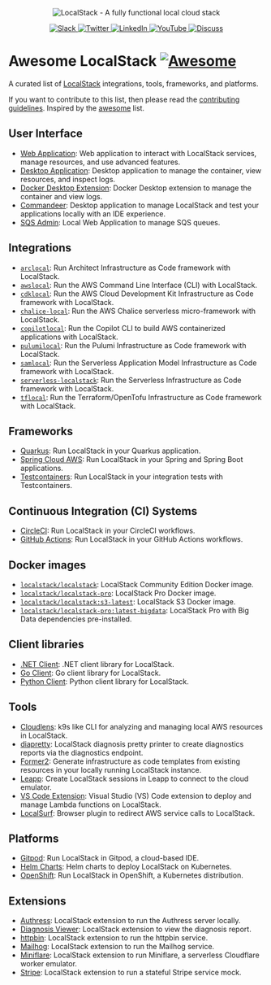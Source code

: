 <p align="center">
  <img src="https://raw.githubusercontent.com/localstack/localstack/master/doc/localstack-readme-banner.svg" alt="LocalStack - A fully functional local cloud stack">
</p>
<p align="center">  
  <a href="https://localstack.cloud/slack">
  <img src="https://img.shields.io/badge/Slack-@localstack-purple.svg" alt="Slack">
  </a>
<a href="https://twitter.com/localstack">
  <img src="https://img.shields.io/badge/Twitter-@localstack-9cf.svg" alt="Twitter">
</a>
<a href="https://www.linkedin.com/company/localstack-cloud">
  <img src="https://img.shields.io/badge/LinkedIn-@localstack-darkblue.svg" alt="LinkedIn">
</a>
<a href="https://www.youtube.com/@localstack">
  <img src="https://img.shields.io/badge/YouTube-@localstack-red.svg" alt="YouTube">
</a>
<a href="https://discuss.localstack.cloud">
  <img src="https://img.shields.io/badge/Discuss-@localstack-white.svg" alt="Discuss">
</a>
</p>

# Awesome LocalStack [![Awesome](https://cdn.rawgit.com/sindresorhus/awesome/d7305f38d29fed78fa85652e3a63e154dd8e8829/media/badge.svg)](https://github.com/sindresorhus/awesome)

A curated list of [LocalStack](https://localstack.cloud) integrations, tools, frameworks, and platforms.

If you want to contribute to this list, then please read the [contributing guidelines](CONTRIBUTING.md). Inspired by the [awesome](https://github.com/sindresorhus/awesome) list.

## User Interface

- [Web Application](https://app.localstack.cloud/): Web application to interact with LocalStack services, manage resources, and use advanced features.
- [Desktop Application](https://docs.localstack.cloud/user-guide/tools/localstack-desktop/): Desktop application to manage the container, view resources, and inspect logs.
- [Docker Desktop Extension](https://hub.docker.com/extensions/localstack/localstack-docker-desktop): Docker Desktop extension to manage the container and view logs.
- [Commandeer](https://getcommandeer.com/): Desktop application to manage LocalStack and test your applications locally with an IDE experience.
- [SQS Admin](https://github.com/PacoVK/sqs-admin): Local Web Application to manage SQS queues.

## Integrations

- [`arclocal`](https://docs.localstack.cloud/user-guide/integrations/architect/): Run Architect Infrastructure as Code framework with LocalStack.
- [`awslocal`](https://docs.localstack.cloud/user-guide/integrations/aws-cli/#localstack-aws-cli-awslocal): Run the AWS Command Line Interface (CLI) with LocalStack.
- [`cdklocal`](https://docs.localstack.cloud/user-guide/integrations/aws-cdk/): Run the AWS Cloud Development Kit Infrastructure as Code framework with LocalStack.
- [`chalice-local`](https://docs.localstack.cloud/user-guide/integrations/chalice/): Run the AWS Chalice serverless micro-framework with LocalStack.
- [`copilotlocal`](https://docs.localstack.cloud/user-guide/integrations/copilot/): Run the Copilot CLI to build AWS containerized applications with LocalStack.
- [`pulumilocal`](https://docs.localstack.cloud/user-guide/integrations/pulumi/#pulumilocal): Run the Pulumi Infrastructure as Code framework with LocalStack.
- [`samlocal`](https://docs.localstack.cloud/user-guide/integrations/aws-sam/): Run the Serverless Application Model Infrastructure as Code framework with LocalStack.
- [`serverless-localstack`](https://docs.localstack.cloud/user-guide/integrations/serverless-framework/): Run the Serverless Infrastructure as Code framework with LocalStack.
- [`tflocal`](https://docs.localstack.cloud/user-guide/integrations/terraform/#tflocal-wrapper-script): Run the Terraform/OpenTofu Infrastructure as Code framework with LocalStack.

## Frameworks

- [Quarkus](https://docs.localstack.cloud/user-guide/integrations/quarkus/): Run LocalStack in your Quarkus application.
- [Spring Cloud AWS](https://github.com/awspring/spring-cloud-aws): Run LocalStack in your Spring and Spring Boot applications.
- [Testcontainers](https://testcontainers.com/modules/localstack/): Run LocalStack in your integration tests with Testcontainers.

## Continuous Integration (CI) Systems

- [CircleCI](https://circleci.com/developer/orbs/orb/localstack/platform): Run LocalStack in your CircleCI workflows.
- [GitHub Actions](https://github.com/localstack/setup-localstack/): Run LocalStack in your GitHub Actions workflows.

## Docker images

- [`localstack/localstack`](https://hub.docker.com/r/localstack/localstack): LocalStack Community Edition Docker image.
- [`localstack/localstack-pro`](https://hub.docker.com/r/localstack/localstack-pro): LocalStack Pro Docker image.
- [`localstack/localstack:s3-latest`](https://hub.docker.com/r/localstack/localstack): LocalStack S3 Docker image.
- [`localstack/localstack-pro:latest-bigdata`](https://hub.docker.com/r/localstack/localstack-pro): LocalStack Pro with Big Data dependencies pre-installed.

## Client libraries

- [.NET Client](https://github.com/localstack-dotnet/localstack-dotnet-client): .NET client library for LocalStack.
- [Go Client](https://github.com/elgohr/go-localstack): Go client library for LocalStack.
- [Python Client](https://github.com/localstack/localstack-python-client): Python client library for LocalStack.

## Tools

- [Cloudlens](https://github.com/one2nc/cloudlens): k9s like CLI for analyzing and managing local AWS resources in LocalStack.
- [diapretty](https://github.com/silv-io/diapretty): LocalStack diagnosis pretty printer to create diagnostics reports via the diagnostics endpoint.
- [Former2](https://former2.com/): Generate infrastructure as code templates from existing resources in your locally running LocalStack instance.
- [Leapp](https://docs.leapp.cloud/latest/configuring-session/configure-localstack/): Create LocalStack sessions in Leapp to connect to the cloud emulator.
- [VS Code Extension](https://github.com/localstack/localstack-vscode-extension): Visual Studio (VS) Code extension to deploy and manage Lambda functions on LocalStack.
- [LocalSurf](https://docs.localstack.cloud/user-guide/tools/localsurf/): Browser plugin to redirect AWS service calls to LocalStack.

## Platforms

- [Gitpod](https://github.com/whummer/localstack-gitpod-demo): Run LocalStack in Gitpod, a cloud-based IDE.
- [Helm Charts](https://github.com/localstack/helm-charts): Helm charts to deploy LocalStack on Kubernetes.
- [OpenShift](https://docs.localstack.cloud/user-guide/integrations/openshift/): Run LocalStack in OpenShift, a Kubernetes distribution.

## Extensions

- [Authress](https://pypi.org/project/localstack-extension-authress/): LocalStack extension to run the Authress server locally.
- [Diagnosis Viewer](https://pypi.org/project/localstack-extension-diagnosis-viewer/): LocalStack extension to view the diagnosis report.
- [httpbin](https://pypi.org/project/localstack-extension-httpbin/): LocalStack extension to run the httpbin service.
- [Mailhog](https://pypi.org/project/localstack-extension-mailhog/): LocalStack extension to run the Mailhog service.
- [Miniflare](https://pypi.org/project/localstack-extension-miniflare/): LocalStack extension to run Miniflare, a serverless Cloudflare worker emulator.
- [Stripe](https://pypi.org/project/localstack-extension-stripe/): LocalStack extension to run a stateful Stripe service mock.
